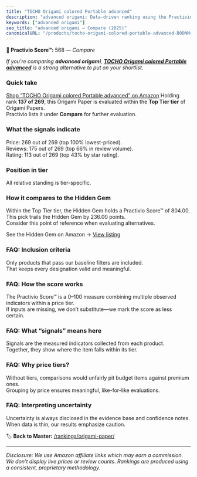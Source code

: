 ```yaml
---
title: "TOCHO Origami colored Portable advanced"
description: "advanced origami: Data-driven ranking using the Practivio Score™. Positioned by quality, value, demand, findability, momentum."
keywords: ["advanced origami"]
seo_title: "advanced origami — Compare (2025)"
canonicalURL: "/products/tocho-origami-colored-portable-advanced-B0DNM4F9T8/"
---
```


**🛒 Practivio Score™:** 568 — _Compare_


*If you're comparing **advanced origami**, **[TOCHO Origami colored Portable advanced](https://www.amazon.com/dp/B0DNM4F9T8?tag=practivio-20)** is a strong alternative to put on your shortlist.*
### Quick take
[Shop “TOCHO Origami colored Portable advanced” on Amazon](https://www.amazon.com/dp/B0DNM4F9T8?tag=practivio-20)
Holding rank **137 of 269**, this Origami Paper is evaluated within the **Top Tier tier** of Origami Papers.  
Practivio lists it under **Compare** for further evaluation.

### What the signals indicate
Price: 269 out of 269 (top 100% lowest-priced).  
Reviews: 175 out of 269 (top 66% in review volume).  
Rating: 113 out of 269 (top 43% by star rating).  

### Position in tier
All relative standing is tier-specific.

### How it compares to the Hidden Gem
Within the Top Tier tier, the Hidden Gem holds a Practivio Score™ of 804.00.  
This pick trails the Hidden Gem by 236.00 points.  
Consider this point of reference when evaluating alternatives.  

See the Hidden Gem on Amazon → [View listing](https://www.amazon.com/dp/B0774HD15D?tag=practivio-20)

### FAQ: Inclusion criteria
Only products that pass our baseline filters are included.  
That keeps every designation valid and meaningful.

### FAQ: How the score works
The Practivio Score™ is a 0–100 measure combining multiple observed indicators within a price tier.  
If inputs are missing, we don’t substitute—we mark the score as less certain.

### FAQ: What “signals” means here
Signals are the measured indicators collected from each product.  
Together, they show where the item falls within its tier.

### FAQ: Why price tiers?
Without tiers, comparisons would unfairly pit budget items against premium ones.  
Grouping by price ensures meaningful, like-for-like evaluations.

### FAQ: Interpreting uncertainty
Uncertainty is always disclosed in the evidence base and confidence notes.  
When data is thin, our results emphasize caution.

<!-- Missing template for Compare/CompareWithinPriceClass -->


🏷️ **Back to Master:** [/rankings/origami-paper/](/rankings/origami-paper/)

---
_Disclosure: We use Amazon affiliate links which may earn a commission. We don’t display live prices or review counts. Rankings are produced using a consistent, proprietary methodology._
